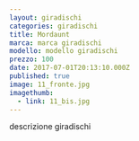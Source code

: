 ```yaml
---
layout: giradischi
categories: giradischi
title: Mordaunt
marca: marca giradischi
modello: modello giradischi
prezzo: 100
date: 2017-07-01T20:13:10.000Z
published: true
image: 11_fronte.jpg
imagethumb:
  - link: 11_bis.jpg
---
```


descrizione giradischi
